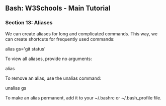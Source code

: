 
## Bash: W3Schools - Main Tutorial
### Section 13: Aliases

We can create aliases for long and complicated commands. 
This way, we can create shortcuts for frequently used commands:

alias gs='git status'


To view all aliases, provide no arguments:

alias


To remove an alias, use the unalias command:

unalias gs


To make an alias permanent, add it to your ~/.bashrc or ~/.bash_profile file.
